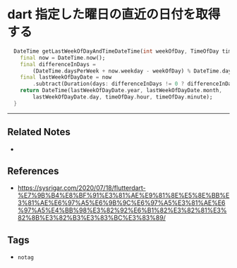# dart 指定した曜日の直近の日付を取得する
```dart
  DateTime getLastWeekOfDayAndTimeDateTime(int weekOfDay, TimeOfDay timeOfDay) {
    final now = DateTime.now();
    final differenceInDays =
        (DateTime.daysPerWeek + now.weekday - weekOfDay) % DateTime.daysPerWeek;
    final lastWeekOfDayDate = now
        .subtract(Duration(days: differenceInDays != 0 ? differenceInDays : 7));
    return DateTime(lastWeekOfDayDate.year, lastWeekOfDayDate.month,
        lastWeekOfDayDate.day, timeOfDay.hour, timeOfDay.minute);
  }
```

---
## Related Notes
- 

## References
- https://sysrigar.com/2020/07/18/flutterdart-%E7%9B%B4%E8%BF%91%E3%81%AE%E9%81%8E%E5%8E%BB%E3%81%AE%E6%97%A5%E6%9B%9C%E6%97%A5%E3%81%AE%E6%97%A5%E4%BB%98%E3%82%92%E6%B1%82%E3%82%81%E3%82%8B%E3%82%B3%E3%83%BC%E3%83%89/

## Tags
- `notag`